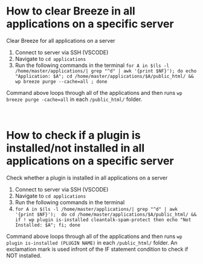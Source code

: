 # How to clear Breeze in all applications on a specific server
Clear Breeze for all applications on a server

1. Connect to server via SSH (VSCODE)
2. Navigate to `cd applications`
3. Run the following commands in the terminal `for A in $(ls -l /home/master/applications/| grep "^d" | awk '{print $NF}'); do echo "Application: $A"; cd /home/master/applications/$A/public_html/ && wp breeze purge --cache=all ; done`

Command above loops through all of the applications and then runs `wp breeze purge -cache=all` in each `/public_html/` folder.

&nbsp;
&nbsp;
&nbsp;

# How to check if a plugin is installed/not installed in all applications on a specific server
Check whether a plugin is installed in all applications on a server

1. Connect to server via SSH (VSCODE)
2. Navigate to `cd applications`
3. Run the following commands in the terminal 
4. `for A in $(ls -l /home/master/applications/| grep "^d" | awk '{print $NF}'); 
do
cd /home/master/applications/$A/public_html/ && 
if ! wp plugin is-installed cleantalk-spam-protect
then
  echo "Not Installed: $A";
fi;
done`

Command above loops through all of the applications and then runs `wp plugin is-installed (PLUGIN NAME)` in each `/public_html/` folder. An exclamation mark is used infront of the IF statement condition to check if NOT installed.
